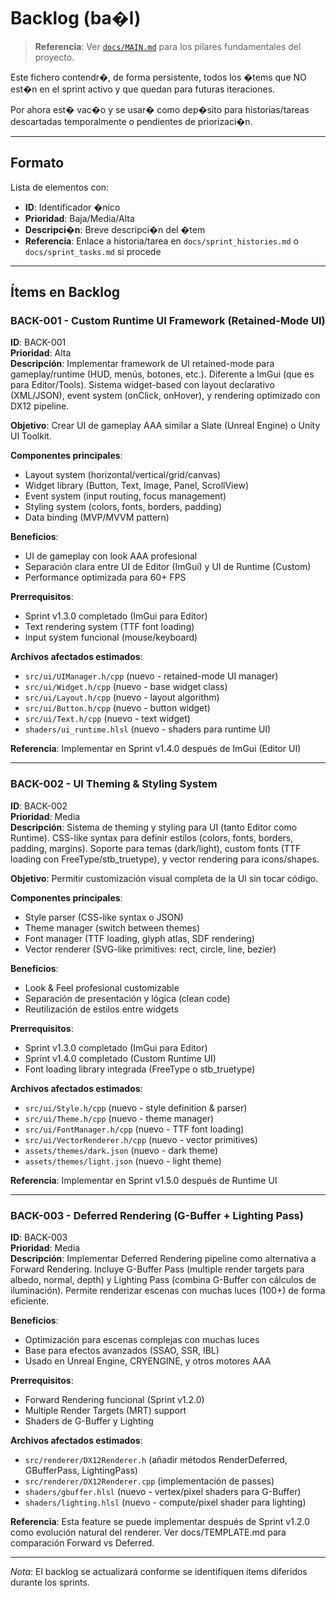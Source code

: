 ﻿# Backlog (ba�l)

> **Referencia**: Ver [`docs/MAIN.md`](MAIN.md) para los pilares fundamentales del proyecto.

Este fichero contendr�, de forma persistente, todos los �tems que NO est�n en el sprint activo y que quedan para futuras iteraciones.

Por ahora est� vac�o y se usar� como dep�sito para historias/tareas descartadas temporalmente o pendientes de priorizaci�n.

---

## Formato

Lista de elementos con:
- **ID**: Identificador �nico
- **Prioridad**: Baja/Media/Alta
- **Descripci�n**: Breve descripci�n del �tem
- **Referencia**: Enlace a historia/tarea en `docs/sprint_histories.md` o `docs/sprint_tasks.md` si procede

---

## Ítems en Backlog

### **BACK-001 - Custom Runtime UI Framework (Retained-Mode UI)**
**ID**: BACK-001  
**Prioridad**: Alta  
**Descripción**: Implementar framework de UI retained-mode para gameplay/runtime (HUD, menús, botones, etc.). Diferente a ImGui (que es para Editor/Tools). Sistema widget-based con layout declarativo (XML/JSON), event system (onClick, onHover), y rendering optimizado con DX12 pipeline.

**Objetivo**: Crear UI de gameplay AAA similar a Slate (Unreal Engine) o Unity UI Toolkit.

**Componentes principales**:
- Layout system (horizontal/vertical/grid/canvas)
- Widget library (Button, Text, Image, Panel, ScrollView)
- Event system (input routing, focus management)
- Styling system (colors, fonts, borders, padding)
- Data binding (MVP/MVVM pattern)

**Beneficios**:
- UI de gameplay con look AAA profesional
- Separación clara entre UI de Editor (ImGui) y UI de Runtime (Custom)
- Performance optimizada para 60+ FPS

**Prerrequisitos**:
- Sprint v1.3.0 completado (ImGui para Editor)
- Text rendering system (TTF font loading)
- Input system funcional (mouse/keyboard)

**Archivos afectados estimados**:
- `src/ui/UIManager.h/cpp` (nuevo - retained-mode UI manager)
- `src/ui/Widget.h/cpp` (nuevo - base widget class)
- `src/ui/Layout.h/cpp` (nuevo - layout algorithm)
- `src/ui/Button.h/cpp` (nuevo - button widget)
- `src/ui/Text.h/cpp` (nuevo - text widget)
- `shaders/ui_runtime.hlsl` (nuevo - shaders para runtime UI)

**Referencia**: Implementar en Sprint v1.4.0 después de ImGui (Editor UI)

---

### **BACK-002 - UI Theming & Styling System**
**ID**: BACK-002  
**Prioridad**: Media  
**Descripción**: Sistema de theming y styling para UI (tanto Editor como Runtime). CSS-like syntax para definir estilos (colors, fonts, borders, padding, margins). Soporte para temas (dark/light), custom fonts (TTF loading con FreeType/stb_truetype), y vector rendering para icons/shapes.

**Objetivo**: Permitir customización visual completa de la UI sin tocar código.

**Componentes principales**:
- Style parser (CSS-like syntax o JSON)
- Theme manager (switch between themes)
- Font manager (TTF loading, glyph atlas, SDF rendering)
- Vector renderer (SVG-like primitives: rect, circle, line, bezier)

**Beneficios**:
- Look & Feel profesional customizable
- Separación de presentación y lógica (clean code)
- Reutilización de estilos entre widgets

**Prerrequisitos**:
- Sprint v1.3.0 completado (ImGui para Editor)
- Sprint v1.4.0 completado (Custom Runtime UI)
- Font loading library integrada (FreeType o stb_truetype)

**Archivos afectados estimados**:
- `src/ui/Style.h/cpp` (nuevo - style definition & parser)
- `src/ui/Theme.h/cpp` (nuevo - theme manager)
- `src/ui/FontManager.h/cpp` (nuevo - TTF font loading)
- `src/ui/VectorRenderer.h/cpp` (nuevo - vector primitives)
- `assets/themes/dark.json` (nuevo - dark theme)
- `assets/themes/light.json` (nuevo - light theme)

**Referencia**: Implementar en Sprint v1.5.0 después de Runtime UI

---

### **BACK-003 - Deferred Rendering (G-Buffer + Lighting Pass)**
**ID**: BACK-003  
**Prioridad**: Media  
**Descripción**: Implementar Deferred Rendering pipeline como alternativa a Forward Rendering. Incluye G-Buffer Pass (multiple render targets para albedo, normal, depth) y Lighting Pass (combina G-Buffer con cálculos de iluminación). Permite renderizar escenas con muchas luces (100+) de forma eficiente.

**Beneficios**:
- Optimización para escenas complejas con muchas luces
- Base para efectos avanzados (SSAO, SSR, IBL)
- Usado en Unreal Engine, CRYENGINE, y otros motores AAA

**Prerrequisitos**:
- Forward Rendering funcional (Sprint v1.2.0)
- Multiple Render Targets (MRT) support
- Shaders de G-Buffer y Lighting

**Archivos afectados estimados**:
- `src/renderer/DX12Renderer.h` (añadir métodos RenderDeferred, GBufferPass, LightingPass)
- `src/renderer/DX12Renderer.cpp` (implementación de passes)
- `shaders/gbuffer.hlsl` (nuevo - vertex/pixel shaders para G-Buffer)
- `shaders/lighting.hlsl` (nuevo - compute/pixel shader para lighting)

**Referencia**: Esta feature se puede implementar después de Sprint v1.2.0 como evolución natural del renderer. Ver docs/TEMPLATE.md para comparación Forward vs Deferred.

---

*Nota*: El backlog se actualizará conforme se identifiquen ítems diferidos durante los sprints.

